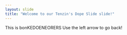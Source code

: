 ```yaml
---
layout: slide
title: "Welcome to our Tenzin's Dope Slide slide!"
---
```

This is bonKEDOENEORERS 
Use the left arrow to go back! 